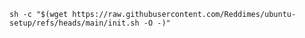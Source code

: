 `sh -c "$(wget https://raw.githubusercontent.com/Reddimes/ubuntu-setup/refs/heads/main/init.sh -O -)"`
